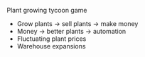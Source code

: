Plant growing tycoon game
- Grow plants -> sell plants -> make money
- Money -> better plants -> automation
- Fluctuating plant prices
- Warehouse expansions
